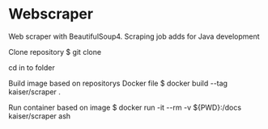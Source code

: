 # Webscraper
Web scraper with BeautifulSoup4. Scraping job adds for Java development 

Clone repository
$ git clone 

cd in to folder

Build image based on repositorys Docker file
$ docker build --tag kaiser/scraper .

Run container based on image
$ docker run -it --rm -v ${PWD}:/docs kaiser/scraper ash
